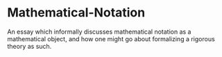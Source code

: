 Mathematical-Notation
=====================

An essay which informally discusses mathematical notation as a mathematical object,
and how one might go about formalizing a rigorous theory as such.
